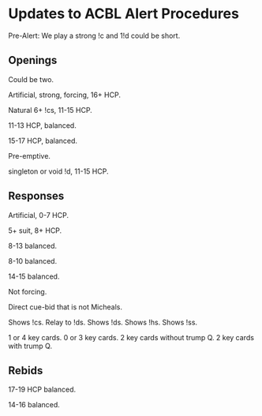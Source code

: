# Updates to ACBL Alert Procedures

Pre-Alert: We play a strong !c and 1!d could be short.

## Openings

Could be two.

Artificial, strong, forcing, 16+ HCP.

Natural 6+ !cs, 11-15 HCP.

11-13 HCP, balanced.

15-17 HCP, balanced.

Pre-emptive.

singleton or void !d, 11-15 HCP.

## Responses

Artificial, 0-7 HCP.

5+ suit, 8+ HCP.

8-13 balanced.

8-10 balanced.

14-15 balanced.

Not forcing.

Direct cue-bid that is not Micheals.

Shows !cs.
Relay to !ds.
Shows !ds.
Shows !hs.
Shows !ss.

1 or 4 key cards.
0 or 3 key cards.
2 key cards without trump Q.
2 key cards with trump Q.

## Rebids

17-19 HCP balanced.

14-16 balanced.
